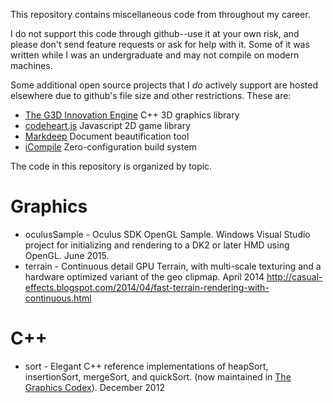 This repository contains miscellaneous code from throughout my career.

I do not support this code through github--use it at your own risk, and please don't send
feature requests or ask for help with it. Some of it was written while I was an undergraduate
and may not compile on modern machines.

Some additional open source projects that I _do_ actively support are hosted elsewhere due to
github's file size and other restrictions. These are:

- [The G3D Innovation Engine](http://g3d.cs.williams.edu) C++ 3D graphics library
- [codeheart.js](http://codeheartjs.com) Javascript 2D game library
- [Markdeep](https://casual-effects.com/markdeep) Document beautification tool
- [iCompile](http://g3d.cs.williams.edu/g3d/G3D10/build/manual/icompile-manual.html) Zero-configuration build system

The code in this repository is organized by topic.

Graphics
==================================================================
- oculusSample - Oculus SDK OpenGL Sample. Windows Visual Studio project for initializing and rendering to a DK2 or later HMD using OpenGL. June 2015.
- terrain - Continuous detail GPU Terrain, with multi-scale texturing and a hardware optimized variant of the geo clipmap. April 2014 http://casual-effects.blogspot.com/2014/04/fast-terrain-rendering-with-continuous.html

C++
==================================================================
- sort - Elegant C++ reference implementations of heapSort, insertionSort, mergeSort, and quickSort. (now maintained in [The Graphics Codex](http://graphicscodex.com)). December 2012

<!--
- tachyonVR - Unity 5.4 VR Starter Project. August 2016.
<li><a href="python/python-oit.zip">Python implementation of Blended Order Independent Transparency</a> contributed by Nicolas P. Rougier, based on the paper by Louis Bavoil and Morgan McGuire</li>
 <li><a href="C++/glToScreen.cpp">glToScreen.cpp</a> - Reverse OpenGL projection (see also my <a href="http://www.flipcode.com/archives/Object_To_Screen_Space.shtml">flipcode article</a>)
 <li><a href="C++/glProject.cpp">glProject.cpp</a> - Forward OpenGL projection (see also my <a href="http://www.flipcode.com/archives/Projecting_3D_Points.shtml">flipcode article</a>)
 <li><a href="C++/2DOBB.h">2DOBB.h</a> - 2D oriented bounding box collision test (see also my <a href="http://www.flipcode.com/archives/2D_OBB_Intersection.shtml">flipcode article</a>)
 <li><a href="C++/normal2bump.cpp">normal2bump.cpp</a> - Compute bump map (height field/displacment) from a normal map (for G3D 8.x)</li>
 <li><a href="C++/normal2bump-G3D10.cpp">normal2bump-G3D10.cpp</a> - Compute bump map (height field/displacment) from a normal map (for G3D 9.x and 10.x)</li>
 <li><a href="C++/convertToOBJ.cpp">convertToOBJ.cpp</a> - Convert various 3D model formats to OBJ, e.g., IFS, PLY, PLY3, 3DS.</li>
 <li><a href="C++/cgpp-support.h">cgpp-support.h</a>, <a href="C++/cgpp-support.cpp">cgpp-support.cpp</a> - Minimal graphics support routines from Computer Graphics: Principles and Practice for loading a 3D model and image, and displaying and saving images.</li>
</ul>
</div>

<p class="heading">
JavaScript
</p>
<div class="info">
  <ul><li><a href="http://codeheartjs.com">codeheart.js</a> - JavaScript framework for learning to program web and mobile game apps</li>
    <li><a href="http://casual-effects.com/markdeep">Markdeep</a> - An extension of Markdown that works client side in a browser without a plugin and supports diagrams, titles, and LaTeX math</li>
<li><a href="TreeList/TreeListDemo.html">TreeList.js</a> - Lightweight selectable and scrollable tree list UI</li>
<li><a href="relay/relay/relay.js">relay.js</a> - Node.js based relay server and <a href="relay/clientserver/index.html">index.html</a> sample application demonstrating its use.</li>
<li><a href="cardgen/cardgen.zip">cardgen.zip</a> - HTML5/Javascript/CSS playing card template for creating custom decks.</li>
</ul>
</div>

<p class="heading">
Java
</p>
<div class="info">
<ul>
 <li><a href="java/Sandbox.java">Sandbox.java</a> - ClassLoader for dynamic class reloading, useful for plugins.
 <li><a href="RedBlack/RedBlack.java">RedBlack.java</a>, <a href="RedBlack/Demo.java">Demo.java</a> - Simple Red-Black tree demo.
 <li><a href="Splay">Splay Tree</a> applet and source code
 <li><a href="http://cs.williams.edu/~morgan/cs136-s08/darwin2.0/">Darwin 2.0</a> - AI programming game with isometric 3D graphics using concurrency
 <li><a href="http://cs.williams.edu/~morgan/darwin/">Darwin 2.1</a> - AI programming game with isometric 3D graphics using coroutines (no explicit synchronization needed!)
</ul>
</div>

<p class="heading">
Scheme
</p>
<div class="info">
<ul><li><a href="Scheme/infix.scm">infix.scm</a> - Recursive descent infix parser and macro for Scheme</li>
</ul>
</div>

C/C++
===========================================================================
<li><a href="C++/indent++.zip">indent++</a> Platform-independent command-line program to auto-indent C++ and JavaScript code (similar to the Unix indent program for C), with precompiled OS X binary.</li>
<li><a href="C++/getip.cpp">getip.cpp</a> Get IP address, subnet mask, broadcast address, and MAC address of the network adapter(s) on Unix-based systems.</li>
<li><a href="C++/kbhit.cpp">_kbhit.cpp</a> _kbhit for Linux/POSIX without using Curses (see also my <a href="http://www.flipcode.com/archives/_kbhit_for_Linux.shtml">flipcode article</a>)
<li><a href="C++/safesprintf.cpp">safesprintf.cpp</a> - An sprintf implementation that prevents buffer overflows (a newer version appears as the "format" function in the G3D library. See also my <a href="http://www.flipcode.com/archives/Safe_sprintf.shtml">flipcode article</a>)

-->
